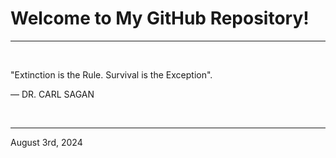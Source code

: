 # Welcome to My GitHub Repository!

---

<br>

"Extinction is the Rule. Survival is the Exception"\.

― DR. CARL SAGAN
 
</br>

---
August 3rd, 2024
